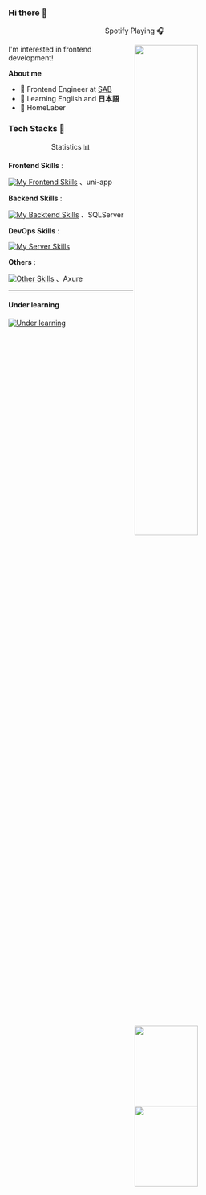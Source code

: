 ### Hi there 👋
<p align="center">Spotify Playing 🎧 </p>
<a href="https://open.spotify.com/user/31su7yqfmlsk6uwt6hsj2lkw3sru">
  <img align="right" src="https://novatorem-yionr.vercel.app/api/spotify" width="50%"/>
</a>

I'm interested in frontend development!

**About me**

- 💼 Frontend Engineer at [SAB](https://www.weixing.cn/)
- 📖 Learning English and **日本語**
- 💾 HomeLaber


### Tech Stacks 🐾


<p align="center">Statistics 📊 </p>
<a href="#no-where">
  <img align="right" src="https://github-readme-stats.vercel.app/api?username=yionr&show_icons=true" height=160 width="50%"/>
</a>

**Frontend Skills** :

[![My Frontend Skills](https://skillicons.dev/icons?i=vue,react,lit)](#tech-stacks-) 、uni-app

**Backend Skills** :

[![My Backtend Skills](https://skillicons.dev/icons?i=spring,nodejs)](#tech-stacks-) 、SQLServer

<a href="#no-where">
  <img align="right" src="https://github-readme-stats.vercel.app/api/top-langs/?username=yionr&layout=compact" height=160  width="50%"/>
</a>

**DevOps Skills** :

[![My Server Skills](https://skillicons.dev/icons?i=linux,docker,nginx)](#tech-stacks-)

**Others** :

[![Other Skills](https://skillicons.dev/icons?i=git,cloudflare)](#tech-stacks-) 、Axure

---

#### Under learning

[![Under learning](https://skillicons.dev/icons?i=ts,threejs,tailwind,workers,vim,jest,idea,github,bash)](#under-learning)
